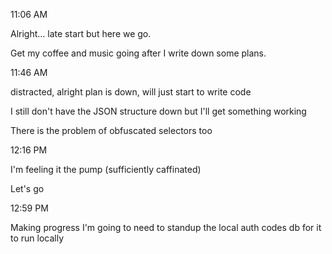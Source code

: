 11:06 AM

Alright... late start but here we go.

Get my coffee and music going after I write down some plans.

11:46 AM

distracted, alright plan is down, will just start to write code

I still don't have the JSON structure down but I'll get something working

There is the problem of obfuscated selectors too

12:16 PM

I'm feeling it the pump (sufficiently caffinated)

Let's go

12:59 PM

Making progress
I'm going to need to standup the local auth codes db for it to run locally

